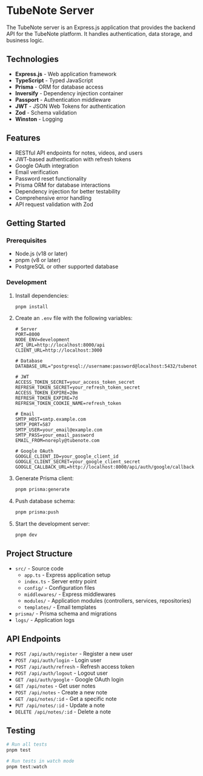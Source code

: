 # TubeNote Server

The TubeNote server is an Express.js application that provides the backend API for the TubeNote platform. It handles authentication, data storage, and business logic.

## Technologies

- **Express.js** - Web application framework
- **TypeScript** - Typed JavaScript
- **Prisma** - ORM for database access
- **Inversify** - Dependency injection container
- **Passport** - Authentication middleware
- **JWT** - JSON Web Tokens for authentication
- **Zod** - Schema validation
- **Winston** - Logging

## Features

- RESTful API endpoints for notes, videos, and users
- JWT-based authentication with refresh tokens
- Google OAuth integration
- Email verification
- Password reset functionality
- Prisma ORM for database interactions
- Dependency injection for better testability
- Comprehensive error handling
- API request validation with Zod

## Getting Started

### Prerequisites

- Node.js (v18 or later)
- pnpm (v8 or later)
- PostgreSQL or other supported database

### Development

1. Install dependencies:
   ```bash
   pnpm install
   ```

2. Create an `.env` file with the following variables:
   ```
   # Server
   PORT=8000
   NODE_ENV=development
   API_URL=http://localhost:8000/api
   CLIENT_URL=http://localhost:3000

   # Database
   DATABASE_URL="postgresql://username:password@localhost:5432/tubenote"

   # JWT
   ACCESS_TOKEN_SECRET=your_access_token_secret
   REFRESH_TOKEN_SECRET=your_refresh_token_secret
   ACCESS_TOKEN_EXPIRE=20m
   REFRESH_TOKEN_EXPIRE=7d
   REFRESH_TOKEN_COOKIE_NAME=refresh_token

   # Email
   SMTP_HOST=smtp.example.com
   SMTP_PORT=587
   SMTP_USER=your_email@example.com
   SMTP_PASS=your_email_password
   EMAIL_FROM=noreply@tubenote.com

   # Google OAuth
   GOOGLE_CLIENT_ID=your_google_client_id
   GOOGLE_CLIENT_SECRET=your_google_client_secret
   GOOGLE_CALLBACK_URL=http://localhost:8000/api/auth/google/callback
   ```

3. Generate Prisma client:
   ```bash
   pnpm prisma:generate
   ```

4. Push database schema:
   ```bash
   pnpm prisma:push
   ```

5. Start the development server:
   ```bash
   pnpm dev
   ```

## Project Structure

- `src/` - Source code
  - `app.ts` - Express application setup
  - `index.ts` - Server entry point
  - `config/` - Configuration files
  - `middlewares/` - Express middlewares
  - `modules/` - Application modules (controllers, services, repositories)
  - `templates/` - Email templates
- `prisma/` - Prisma schema and migrations
- `logs/` - Application logs

## API Endpoints

- `POST /api/auth/register` - Register a new user
- `POST /api/auth/login` - Login user
- `POST /api/auth/refresh` - Refresh access token
- `POST /api/auth/logout` - Logout user
- `GET /api/auth/google` - Google OAuth login
- `GET /api/notes` - Get user notes
- `POST /api/notes` - Create a new note
- `GET /api/notes/:id` - Get a specific note
- `PUT /api/notes/:id` - Update a note
- `DELETE /api/notes/:id` - Delete a note

## Testing

```bash
# Run all tests
pnpm test

# Run tests in watch mode
pnpm test:watch
```
